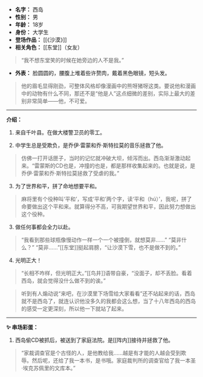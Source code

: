 
- **名字：** 西岛
- **性别：** 男
- **年龄：** 18岁
- **身份：** 大学生
- **登场作品：** [[《沙漠》]]
- **相关角色：** [[东堂]]（女友）

> “我不想东堂笑的时候在她旁边的人不是我。”

- **外表：** 脸圆圆的，腰腹上堆着些许赘肉，戴着黑色眼镜，短头发。

> 他的眉毛显得刚劲，可整体风格却像漫画中的熊呀猪呀这类。要说他和漫画中的动物有什么不同，那还不是“他是人”这点细微的差别，实际上最大的差别非常简单——他，不可爱。

---

**介绍：** 

1. 来自千叶县。在做大楼警卫员的零工。

2. 中学生总是受欺负，是乔伊·雷蒙和乔·斯特拉莫的音乐拯救了他。

> 仿佛一打开话匣子，当时的记忆就冲破大坝，倾泻而出。西岛渐渐激动起来。“雷蒙斯的CD也是，冲撞的也是，都是那样收集起来的。也就是说，是乔伊·雷蒙和乔·斯特拉莫拯救了受虐的我。”

3. 为了世界和平，拼了命地想要平和。

> 麻将里有个役种叫‘平和’，写成‘平和’两个字，读‘平和（hú）’，我呢，拼了命要做出这个平和来。就算得分不高，可我期望世界和平，因此努力想做出这个役种。

3. 做任何事都会全力以赴。

> “我看到那些球瓶像慢动作一样一个一个被撞倒，就想莫非……”
> “莫非什么？”
> “莫非……”[[东堂]]挺起肩膀，“让沙漠下雪，也不是做不到的。”

4. 光明正大！

> “长相不咋样，但光明正大。”[[鸟井]]语带自豪，“没面子，却不丢脸。看着西岛，就会觉得没什么做不到的诶。”

> 听到有人煽动说“来吧，在沙漠里下场雪给大家看看”还不站起来的话，西岛就不是西岛了，就连认识他没多久的我都会这么想，当了十八年西岛的西岛的感受一定更深刻，所以他一下就站了起来。

---

**✨ 串场彩蛋：** 

1. 西岛偷CD被抓后，被送到了家庭法院。是[[阵内]]接待并拯救了他。

> “家裁调查官是个古怪的人，是他教给我……越是有才能的人越会受到欺辱。然后呢，还给了我一本书，是书哦。家庭裁判所的调查官给了我一本圣·埃克苏佩里的文库本。”